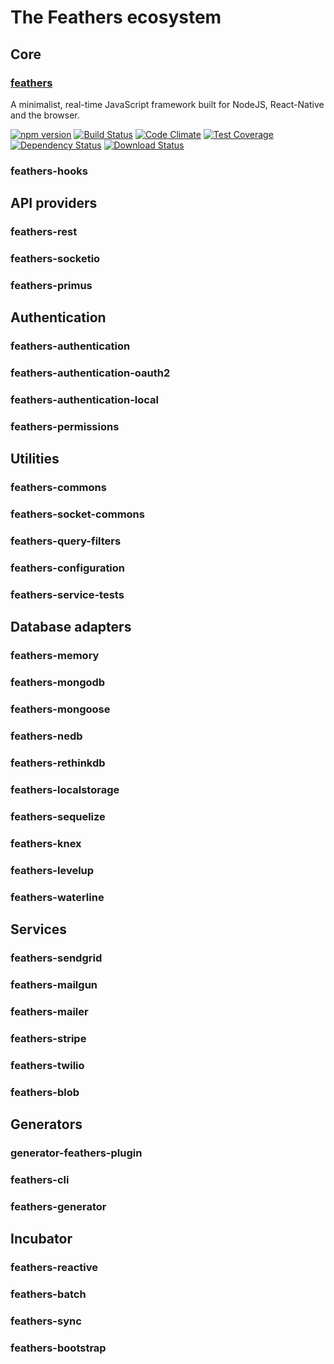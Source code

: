 # The Feathers ecosystem

## Core

### [feathers](https://github.com/feathersjs/feathers)

A minimalist, real-time JavaScript framework built for NodeJS, React-Native and the browser.

[![npm version](https://badge.fury.io/js/feathers.svg)](https://badge.fury.io/js/feathers)
[![Build Status](https://travis-ci.org/feathersjs/feathers.png?branch=master)](https://travis-ci.org/feathersjs/feathers)
[![Code Climate](https://codeclimate.com/github/feathersjs/feathers.png)](https://codeclimate.com/github/feathersjs/feathers)
[![Test Coverage](https://codeclimate.com/github/feathersjs/feathers/badges/coverage.svg)](https://codeclimate.com/github/feathersjs/feathers/coverage)
[![Dependency Status](https://img.shields.io/david/feathersjs/feathers.svg?style=flat-square)](https://david-dm.org/feathersjs/feathers)
[![Download Status](https://img.shields.io/npm/dm/feathers.svg?style=flat-square)](https://www.npmjs.com/package/feathers)

### feathers-hooks


## API providers

### feathers-rest

### feathers-socketio

### feathers-primus


## Authentication

### feathers-authentication

### feathers-authentication-oauth2

### feathers-authentication-local

### feathers-permissions


## Utilities

### feathers-commons

### feathers-socket-commons

### feathers-query-filters

### feathers-configuration

### feathers-service-tests


## Database adapters

### feathers-memory

### feathers-mongodb

### feathers-mongoose

### feathers-nedb

### feathers-rethinkdb

### feathers-localstorage

### feathers-sequelize

### feathers-knex

### feathers-levelup

### feathers-waterline


## Services

### feathers-sendgrid

### feathers-mailgun

### feathers-mailer

### feathers-stripe

### feathers-twilio

### feathers-blob


## Generators

### generator-feathers-plugin

### feathers-cli

### feathers-generator


## Incubator

### feathers-reactive

### feathers-batch

### feathers-sync

### feathers-bootstrap
